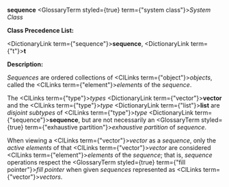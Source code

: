 **sequence** <GlossaryTerm styled={true} term={"system class"}><i>System Class</i></GlossaryTerm> 



**Class Precedence List:** 



<DictionaryLink  term={"sequence"}><b>sequence</b></DictionaryLink>, <DictionaryLink  term={"t"}><b>t</b></DictionaryLink> 



**Description:** 



*Sequences* are ordered collections of <ClLinks  term={"object"}><i>objects</i></ClLinks>, called the <ClLinks  term={"element"}><i>elements</i></ClLinks> of the *sequence*. 



The <ClLinks  term={"type"}><i>types</i></ClLinks> <DictionaryLink  term={"vector"}><b>vector</b></DictionaryLink> and the <ClLinks  term={"type"}><i>type</i></ClLinks> <DictionaryLink  term={"list"}><b>list</b></DictionaryLink> are *disjoint subtypes* of <ClLinks  term={"type"}><i>type</i></ClLinks> <DictionaryLink  term={"sequence"}><b>sequence</b></DictionaryLink>, but are not necessarily an <GlossaryTerm styled={true} term={"exhaustive partition"}><i>exhaustive partition</i></GlossaryTerm> of *sequence*. 



When viewing a <ClLinks  term={"vector"}><i>vector</i></ClLinks> as a *sequence*, only the *active elements* of that <ClLinks  term={"vector"}><i>vector</i></ClLinks> are considered <ClLinks  term={"element"}><i>elements</i></ClLinks> of the *sequence*; that is, *sequence* operations respect the <GlossaryTerm styled={true} term={"fill pointer"}><i>fill pointer</i></GlossaryTerm> when given *sequences* represented as <ClLinks  term={"vector"}><i>vectors</i></ClLinks>. 



